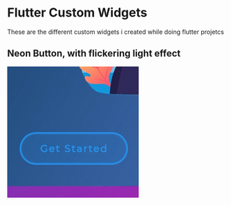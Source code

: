 # Flutter Custom Widgets

These are the different custom widgets i created while doing flutter projetcs

## Neon Button, with flickering light effect
![neon button](assets/neon_button.gif)